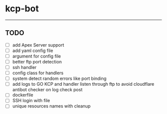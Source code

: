 # kcp-bot

---

## TODO

- [ ] add Apex Server support
- [ ] add yaml config file
- [ ] argument for config file
- [ ] better ftp port detection
- [ ] ssh handler
- [ ] config class for handlers
- [ ] system detect random errors like port binding
- [ ] add logs to GO KCP and handler listen through ftp to avoid cloudflare antibot checker on log check post
- [ ] dockerfile
- [ ] SSH login with file
- [ ] unique resources names with cleanup
